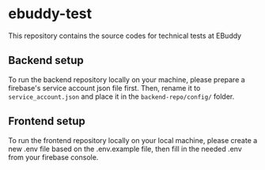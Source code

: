 # ebuddy-test
This repository contains the source codes for technical tests at EBuddy

## Backend setup
To run the backend repository locally on your machine, please prepare a firebase's service account json file first. Then, rename it to `service_account.json` and place it in the `backend-repo/config/` folder.

## Frontend setup
To run the frontend repository locally on your local machine, please create a new .env file based on the .env.example file, then fill in the needed .env from your firebase console.